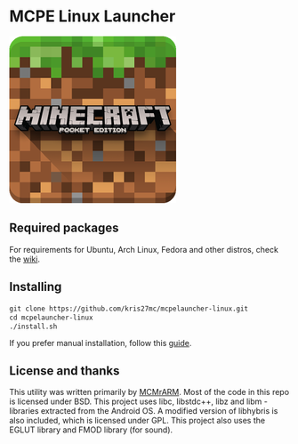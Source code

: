 MCPE Linux Launcher
===================

![Alt Text](MCPEicon.png "MCPE icon")

## Required packages
For requirements for Ubuntu, Arch Linux, Fedora and other distros, check the [wiki](https://github.com/kris27mc/mcpelauncher-linux/wiki/Pre-Requisites-For-Installation).

## Installing

```
git clone https://github.com/kris27mc/mcpelauncher-linux.git
cd mcpelauncher-linux
./install.sh
```

If you prefer manual installation, follow this [guide](https://github.com/kris27mc/mcpelauncher-linux/wiki/Installation-Guide).

## License and thanks

This utility was written primarily by [MCMrARM](https://www.github.com/MCMrARM). Most of the code in this repo is licensed under BSD. This project uses libc, libstdc++, libz and libm - libraries
extracted from the Android OS. A modified version of libhybris is also included, which is licensed under GPL. This project
also uses the EGLUT library and FMOD library (for sound).
